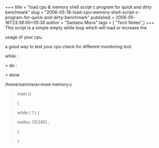 +++
title = "load cpu & memory shell script c program for quick and dirty benchmark"
slug = "2006-05-18-load-cpu-memory-shell-script-c-program-for-quick-and-dirty-benchmark"
published = 2006-05-18T23:38:00+05:30
author = "Santanu Misra"
tags = [ "Tech Notes",]
+++
This script is a simple empty while loop which will load or increase the
usage of your cpu.  
a good way to test your cpu check for different monitoring tool  
  

while :  
&gt; do :  
&gt; done  
  
/home/sanmisra&gt;more memory.c  

> main ()  
> {  
> while ( 1 ) {  
> malloc (10240) ;  
> }  
> }
